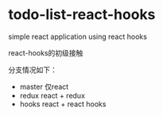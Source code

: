 # todo-list-react-hooks
simple react application using react hooks

react-hooks的初级接触

分支情况如下：
* master 仅react
* redux  react + redux
* hooks  react + react hooks
